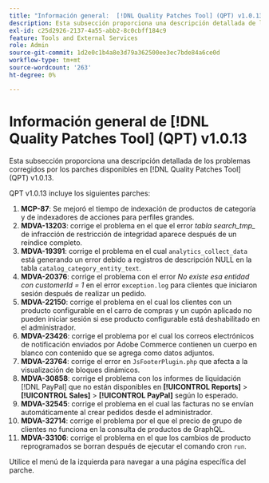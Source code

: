 ```yaml
---
title: "Información general:  [!DNL Quality Patches Tool] (QPT) v1.0.13"
description: Esta subsección proporciona una descripción detallada de los problemas corregidos por los parches disponibles en  [!DNL Quality Patches Tool] (QPT) v1.0.13.
exl-id: c25d2926-2137-4a55-abb2-8c0cbff184c9
feature: Tools and External Services
role: Admin
source-git-commit: 1d2e0c1b4a8e3d79a362500ee3ec7bde84a6ce0d
workflow-type: tm+mt
source-wordcount: '263'
ht-degree: 0%

---
```


# Información general de [!DNL Quality Patches Tool] (QPT) v1.0.13

Esta subsección proporciona una descripción detallada de los problemas corregidos por los parches disponibles en [!DNL Quality Patches Tool] (QPT) v1.0.13.

QPT v1.0.13 incluye los siguientes parches:

1. **MCP-87**: Se mejoró el tiempo de indexación de productos de categoría y de indexadores de acciones para perfiles grandes.
1. **MDVA-13203**: corrige el problema en el que el error *tabla search_tmp_* de infracción de restricción de integridad aparece después de un reíndice completo.
1. **MDVA-19391**: corrige el problema en el cual `analytics_collect_data` está generando un error debido a registros de descripción NULL en la tabla `catalog_category_entity_text`.
1. **MDVA-20376**: corrige el problema con el error *No existe esa entidad con customerId = 1* en el error `exception.log` para clientes que iniciaron sesión después de realizar un pedido.
1. **MDVA-22150**: corrige el problema en el cual los clientes con un producto configurable en el carro de compras y un cupón aplicado no pueden iniciar sesión si ese producto configurable está deshabilitado en el administrador.
1. **MDVA-23426**: corrige el problema por el cual los correos electrónicos de notificación enviados por Adobe Commerce contienen un cuerpo en blanco con contenido que se agrega como datos adjuntos.
1. **MDVA-23764**: corrige el error en `JsFooterPlugin.php` que afecta a la visualización de bloques dinámicos.
1. **MDVA-30858**: corrige el problema con los informes de liquidación [!DNL PayPal] que no están disponibles en **[!UICONTROL Reports]** > **[!UICONTROL Sales]** > **[!UICONTROL PayPal]** según lo esperado.
1. **MDVA-32545**: corrige el problema en el cual las facturas no se envían automáticamente al crear pedidos desde el administrador.
1. **MDVA-32714**: corrige el problema por el que el precio de grupo de clientes no funciona en la consulta de productos de GraphQL.
1. **MDVA-33106**: corrige el problema en el que los cambios de producto reprogramados se borran después de ejecutar el comando cron `run`.

Utilice el menú de la izquierda para navegar a una página específica del parche.
